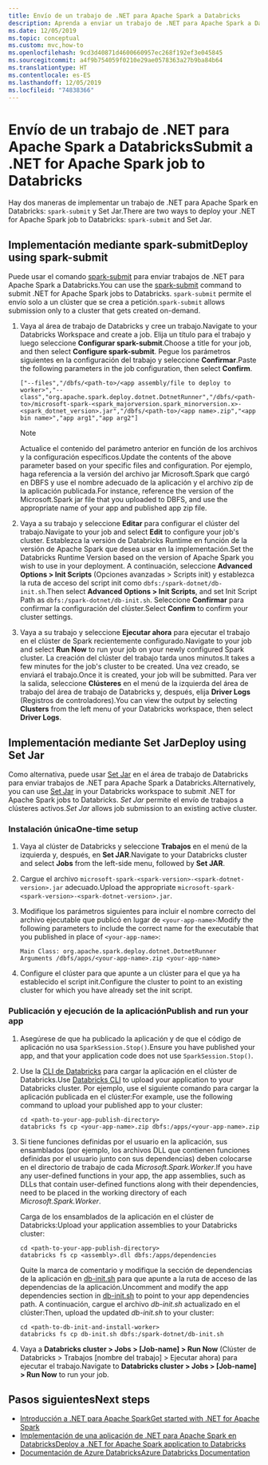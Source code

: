 ```yaml
---
title: Envío de un trabajo de .NET para Apache Spark a Databricks
description: Aprenda a enviar un trabajo de .NET para Apache Spark a Databricks mediante spark-submit y Set Jar.
ms.date: 12/05/2019
ms.topic: conceptual
ms.custom: mvc,how-to
ms.openlocfilehash: 9cd3d40871d4600660957ec268f192ef3e045845
ms.sourcegitcommit: a4f9b754059f0210e29ae0578363a27b9ba84b64
ms.translationtype: HT
ms.contentlocale: es-ES
ms.lasthandoff: 12/05/2019
ms.locfileid: "74838366"
---
```

# <a name="submit-a-net-for-apache-spark-job-to-databricks"></a><span data-ttu-id="e7318-103">Envío de un trabajo de .NET para Apache Spark a Databricks</span><span class="sxs-lookup"><span data-stu-id="e7318-103">Submit a .NET for Apache Spark job to Databricks</span></span>

<span data-ttu-id="e7318-104">Hay dos maneras de implementar un trabajo de .NET para Apache Spark en Databricks: `spark-submit` y Set Jar.</span><span class="sxs-lookup"><span data-stu-id="e7318-104">There are two ways to deploy your .NET for Apache Spark job to Databricks: `spark-submit` and Set Jar.</span></span> 

## <a name="deploy-using-spark-submit"></a><span data-ttu-id="e7318-105">Implementación mediante spark-submit</span><span class="sxs-lookup"><span data-stu-id="e7318-105">Deploy using spark-submit</span></span>

<span data-ttu-id="e7318-106">Puede usar el comando [spark-submit](https://spark.apache.org/docs/latest/submitting-applications.html) para enviar trabajos de .NET para Apache Spark a Databricks.</span><span class="sxs-lookup"><span data-stu-id="e7318-106">You can use the [spark-submit](https://spark.apache.org/docs/latest/submitting-applications.html) command to submit .NET for Apache Spark jobs to Databricks.</span></span> <span data-ttu-id="e7318-107">`spark-submit` permite el envío solo a un clúster que se crea a petición.</span><span class="sxs-lookup"><span data-stu-id="e7318-107">`spark-submit` allows submission only to a cluster that gets created on-demand.</span></span>

1. <span data-ttu-id="e7318-108">Vaya al área de trabajo de Databricks y cree un trabajo.</span><span class="sxs-lookup"><span data-stu-id="e7318-108">Navigate to your Databricks Workspace and create a job.</span></span> <span data-ttu-id="e7318-109">Elija un título para el trabajo y luego seleccione **Configurar spark-submit**.</span><span class="sxs-lookup"><span data-stu-id="e7318-109">Choose a title for your job, and then select **Configure spark-submit**.</span></span> <span data-ttu-id="e7318-110">Pegue los parámetros siguientes en la configuración del trabajo y seleccione **Confirmar**.</span><span class="sxs-lookup"><span data-stu-id="e7318-110">Paste the following parameters in the job configuration, then select **Confirm**.</span></span>

    ```
    ["--files","/dbfs/<path-to>/<app assembly/file to deploy to worker>","--class","org.apache.spark.deploy.dotnet.DotnetRunner","/dbfs/<path-to>/microsoft-spark-<spark_majorversion.spark_minorversion.x>-<spark_dotnet_version>.jar","/dbfs/<path-to>/<app name>.zip","<app bin name>","app arg1","app arg2"]
    ```

    > [!NOTE]
    > <span data-ttu-id="e7318-111">Actualice el contenido del parámetro anterior en función de los archivos y la configuración específicos.</span><span class="sxs-lookup"><span data-stu-id="e7318-111">Update the contents of the above parameter based on your specific files and configuration.</span></span> <span data-ttu-id="e7318-112">Por ejemplo, haga referencia a la versión del archivo jar Microsoft.Spark que cargó en DBFS y use el nombre adecuado de la aplicación y el archivo zip de la aplicación publicada.</span><span class="sxs-lookup"><span data-stu-id="e7318-112">For instance, reference the version of the Microsoft.Spark jar file that you uploaded to DBFS, and use the appropriate name of your app and published app zip file.</span></span>

2. <span data-ttu-id="e7318-113">Vaya a su trabajo y seleccione **Editar** para configurar el clúster del trabajo.</span><span class="sxs-lookup"><span data-stu-id="e7318-113">Navigate to your job and select **Edit** to configure your job's cluster.</span></span> <span data-ttu-id="e7318-114">Establezca la versión de Databricks Runtime en función de la versión de Apache Spark que desea usar en la implementación.</span><span class="sxs-lookup"><span data-stu-id="e7318-114">Set the Databricks Runtime Version based on the version of Apache Spark you wish to use in your deployment.</span></span> <span data-ttu-id="e7318-115">A continuación, seleccione **Advanced Options > Init Scripts** (Opciones avanzadas > Scripts init) y establezca la ruta de acceso del script init como `dbfs:/spark-dotnet/db-init.sh`.</span><span class="sxs-lookup"><span data-stu-id="e7318-115">Then select **Advanced Options > Init Scripts**, and set Init Script Path as `dbfs:/spark-dotnet/db-init.sh`.</span></span> <span data-ttu-id="e7318-116">Seleccione **Confirmar** para confirmar la configuración del clúster.</span><span class="sxs-lookup"><span data-stu-id="e7318-116">Select **Confirm** to confirm your cluster settings.</span></span>

3. <span data-ttu-id="e7318-117">Vaya a su trabajo y seleccione **Ejecutar ahora** para ejecutar el trabajo en el clúster de Spark recientemente configurado.</span><span class="sxs-lookup"><span data-stu-id="e7318-117">Navigate to your job and select **Run Now** to run your job on your newly configured Spark cluster.</span></span> <span data-ttu-id="e7318-118">La creación del clúster del trabajo tarda unos minutos.</span><span class="sxs-lookup"><span data-stu-id="e7318-118">It takes a few minutes for the job's cluster to be created.</span></span> <span data-ttu-id="e7318-119">Una vez creado, se enviará el trabajo.</span><span class="sxs-lookup"><span data-stu-id="e7318-119">Once it is created, your job will be submitted.</span></span> <span data-ttu-id="e7318-120">Para ver la salida, seleccione **Clústeres** en el menú de la izquierda del área de trabajo del área de trabajo de Databricks y, después, elija **Driver Logs** (Registros de controladores).</span><span class="sxs-lookup"><span data-stu-id="e7318-120">You can view the output by selecting **Clusters** from the left menu of your Databricks workspace, then select **Driver Logs**.</span></span>

## <a name="deploy-using-set-jar"></a><span data-ttu-id="e7318-121">Implementación mediante Set Jar</span><span class="sxs-lookup"><span data-stu-id="e7318-121">Deploy using Set Jar</span></span>

<span data-ttu-id="e7318-122">Como alternativa, puede usar [Set Jar](https://docs.microsoft.com/azure/databricks/jobs#--create-a-job) en el área de trabajo de Databricks para enviar trabajos de .NET para Apache Spark a Databricks.</span><span class="sxs-lookup"><span data-stu-id="e7318-122">Alternatively, you can use [Set Jar](https://docs.microsoft.com/azure/databricks/jobs#--create-a-job) in your Databricks workspace to submit .NET for Apache Spark jobs to Databricks.</span></span> <span data-ttu-id="e7318-123">*Set Jar* permite el envío de trabajos a clústeres activos.</span><span class="sxs-lookup"><span data-stu-id="e7318-123">*Set Jar* allows job submission to an existing active cluster.</span></span>

### <a name="one-time-setup"></a><span data-ttu-id="e7318-124">Instalación única</span><span class="sxs-lookup"><span data-stu-id="e7318-124">One-time setup</span></span>

1. <span data-ttu-id="e7318-125">Vaya al clúster de Databricks y seleccione **Trabajos** en el menú de la izquierda y, después, en **Set JAR**.</span><span class="sxs-lookup"><span data-stu-id="e7318-125">Navigate to your Databricks cluster and select **Jobs** from the left-side menu, followed by **Set JAR**.</span></span>

2. <span data-ttu-id="e7318-126">Cargue el archivo `microsoft-spark-<spark-version>-<spark-dotnet-version>.jar` adecuado.</span><span class="sxs-lookup"><span data-stu-id="e7318-126">Upload the appropriate `microsoft-spark-<spark-version>-<spark-dotnet-version>.jar`.</span></span>

3. <span data-ttu-id="e7318-127">Modifique los parámetros siguientes para incluir el nombre correcto del archivo ejecutable que publicó en lugar de `<your-app-name>`:</span><span class="sxs-lookup"><span data-stu-id="e7318-127">Modify the following parameters to include the correct name for the executable that you published in place of `<your-app-name>`:</span></span>

    ```
    Main Class: org.apache.spark.deploy.dotnet.DotnetRunner
    Arguments /dbfs/apps/<your-app-name>.zip <your-app-name>
    ```

4. <span data-ttu-id="e7318-128">Configure el clúster para que apunte a un clúster para el que ya ha establecido el script init.</span><span class="sxs-lookup"><span data-stu-id="e7318-128">Configure the cluster to point to an existing cluster for which you have already set the init script.</span></span>

### <a name="publish-and-run-your-app"></a><span data-ttu-id="e7318-129">Publicación y ejecución de la aplicación</span><span class="sxs-lookup"><span data-stu-id="e7318-129">Publish and run your app</span></span>

1. <span data-ttu-id="e7318-130">Asegúrese de que ha publicado la aplicación y de que el código de aplicación no usa `SparkSession.Stop()`.</span><span class="sxs-lookup"><span data-stu-id="e7318-130">Ensure you have published your app, and that your application code does not use `SparkSession.Stop()`.</span></span>

2. <span data-ttu-id="e7318-131">Use la [CLI de Databricks](https://docs.microsoft.com/azure/databricks/dev-tools/databricks-cli) para cargar la aplicación en el clúster de Databricks.</span><span class="sxs-lookup"><span data-stu-id="e7318-131">Use [Databricks CLI](https://docs.microsoft.com/azure/databricks/dev-tools/databricks-cli) to upload your application to your Databricks cluster.</span></span> <span data-ttu-id="e7318-132">Por ejemplo, use el siguiente comando para cargar la aplicación publicada en el clúster:</span><span class="sxs-lookup"><span data-stu-id="e7318-132">For example, use the following command to upload your published app to your cluster:</span></span>

    ```console
    cd <path-to-your-app-publish-directory>
    databricks fs cp <your-app-name>.zip dbfs:/apps/<your-app-name>.zip
    ```

3. <span data-ttu-id="e7318-133">Si tiene funciones definidas por el usuario en la aplicación, sus ensamblados (por ejemplo, los archivos DLL que contienen funciones definidas por el usuario junto con sus dependencias) deben colocarse en el directorio de trabajo de cada *Microsoft.Spark.Worker*.</span><span class="sxs-lookup"><span data-stu-id="e7318-133">If you have any user-defined functions in your app, the app assemblies, such as DLLs that contain user-defined functions along with their dependencies, need to be placed in the working directory of each *Microsoft.Spark.Worker*.</span></span>

    <span data-ttu-id="e7318-134">Carga de los ensamblados de la aplicación en el clúster de Databricks:</span><span class="sxs-lookup"><span data-stu-id="e7318-134">Upload your application assemblies to your Databricks cluster:</span></span>

    ```console
    cd <path-to-your-app-publish-directory>
    databricks fs cp <assembly>.dll dbfs:/apps/dependencies
    ```

    <span data-ttu-id="e7318-135">Quite la marca de comentario y modifique la sección de dependencias de la aplicación en [db-init.sh](https://github.com/dotnet/spark/blob/master/deployment/db-init.sh) para que apunte a la ruta de acceso de las dependencias de la aplicación.</span><span class="sxs-lookup"><span data-stu-id="e7318-135">Uncomment and modify the app dependencies section in [db-init.sh](https://github.com/dotnet/spark/blob/master/deployment/db-init.sh) to point to your app dependencies path.</span></span> <span data-ttu-id="e7318-136">A continuación, cargue el archivo *db-init.sh* actualizado en el clúster:</span><span class="sxs-lookup"><span data-stu-id="e7318-136">Then, upload the updated *db-init.sh* to your cluster:</span></span>

    ```console
    cd <path-to-db-init-and-install-worker>
    databricks fs cp db-init.sh dbfs:/spark-dotnet/db-init.sh
    ```

4. <span data-ttu-id="e7318-137">Vaya a **Databricks cluster > Jobs > [Job-name] > Run Now** (Clúster de Databricks > Trabajos [nombre del trabajo] > Ejecutar ahora) para ejecutar el trabajo.</span><span class="sxs-lookup"><span data-stu-id="e7318-137">Navigate to **Databricks cluster > Jobs > [Job-name] > Run Now** to run your job.</span></span>

## <a name="next-steps"></a><span data-ttu-id="e7318-138">Pasos siguientes</span><span class="sxs-lookup"><span data-stu-id="e7318-138">Next steps</span></span>

* [<span data-ttu-id="e7318-139">Introducción a .NET para Apache Spark</span><span class="sxs-lookup"><span data-stu-id="e7318-139">Get started with .NET for Apache Spark</span></span>](../tutorials/get-started.md)
* [<span data-ttu-id="e7318-140">Implementación de una aplicación de .NET para Apache Spark en Databricks</span><span class="sxs-lookup"><span data-stu-id="e7318-140">Deploy a .NET for Apache Spark application to Databricks</span></span>](../tutorials/databricks-deployment.md)
* [<span data-ttu-id="e7318-141">Documentación de Azure Databricks</span><span class="sxs-lookup"><span data-stu-id="e7318-141">Azure Databricks Documentation</span></span>](https://docs.microsoft.com/azure/azure-databricks/)
